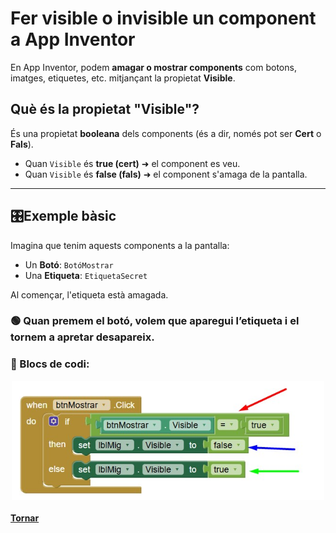# Fer visible o invisible un component a App Inventor

En App Inventor, podem **amagar o mostrar components** com botons, imatges, etiquetes, etc. mitjançant la propietat **Visible**.

## Què és la propietat "Visible"?

És una propietat **booleana** dels components (és a dir, només pot ser **Cert** o **Fals**).

- Quan `Visible` és **true (cert)** ➜ el component es veu.
- Quan `Visible` és **false (fals)** ➜ el component s'amaga de la pantalla.

---

## 🎛Exemple bàsic

Imagina que tenim aquests components a la pantalla:

- Un **Botó**: `BotóMostrar`
- Una **Etiqueta**: `EtiquetaSecret`

Al començar, l'etiqueta està amagada.

### 🟢 Quan premem el botó, volem que aparegui l’etiqueta i el tornem a apretar desapareix.

### 🔷 Blocs de codi:

<p align="center">
<img src="visible.jpg" alt="Visible e Invisible" width="500px" style="display: block; margin: auto;">
</p>


####  [Tornar](../Readme.md)
